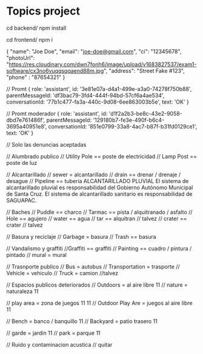 # Topics project

cd backend/
npm install

cd frontend/
npm i

{
  "name": "Joe Doe",
  "email": "joe-doe@gmail.com",
  "ci": "12345678",
  "photoUrl": "https://res.cloudinary.com/dwn7fonh6/image/upload/v1683827537/exam1-software/cx3no6vuqqsqqaend88m.jpg",
  "address": "Street Fake #123",
  "phone" : "87654321"
}

// Promt 
{
  role: 'assistant',
  id: '3e81e07a-d4a1-499e-a3a0-74278f750b88',
  parentMessageId: 'df3bac79-3fd4-444f-94bd-57cf6a4ae534',
  conversationId: '77b1c477-fa3a-440c-9d08-6ee863003b5e',
  text: 'OK'
}

// Promt moderador
{
  role: 'assistant',
  id: 'd1f2a2b3-be8c-43e2-9058-dbd7e761486f',
  parentMessageId: '129180b7-fe3e-490f-b6c4-3695a40951e8',
  conversationId: '851e0799-33a8-4ac7-b87f-b31fd0129ce1',
  text: 'OK'
}

// Solo las denuncias aceptadas

// Alumbrado publico 
// Utility Pole == poste de electricidad
// Lamp Post == poste de luz

// Alcantarillado
// sewer = alcantarillado
// drain == drenar / drenaje / desague
// Pipeline == tuberia
ALCANTARILLADO PLUVIAL
El sistema de alcantarillado pluvial es responsabilidad del Gobierno Autónomo Municipal de Santa Cruz. 
El sistema de alcantarillado sanitario es responsabilidad de SAGUAPAC.

// Baches
// Puddle == charco
// Tarmac == pista / alquitranado / asfalto
// Hole == agujero
// water == agua
// tar == alquitran // talvez
// crater == crater // talvez

// Basura y reciclaje
// Garbage = basura
// Trash == basura

// Vandalismo y graffiti
//Graffiti == graffiti
// Painting == cuadro / pintura / pintado
// mural = mural

// Trasnporte publico
// Bus = autobus
// Transportation = trasporte
// Vehicle = vehiculo
// Truck = camion //talvez

// Espacios publicos deteriorados
// Outdoors = al aire libre 11
// nature = naturaleza 11

// play area = zona de juegos 11 11
// Outdoor Play Are = juegos al aire libre 11

// Bench = banco / banquillo 11
// Backyard = patio trasero 11

// garde = jardin 11
// park = parque 11

// Ruido y contaminacion acustica // quitar